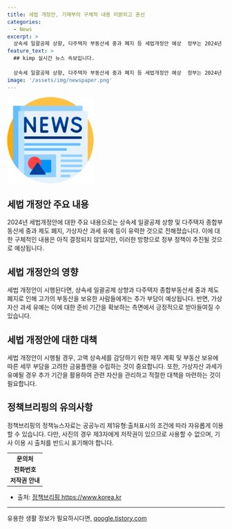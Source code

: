 ```yaml
---
title: 세법 개정안, 기재부의 구체적 내용 미밝히고 혼선
categories:
  - News
excerpt: >
  상속세 일괄공제 상향, 다주택자 부동산세 중과 폐지 등 세법개정안 예상  정부는 2024년 세법개정안을 준비 중이나 구체적 내용 미정. 관련 문의는 기획재정부 세제실 조세정책과로. <자료출처=정책브리핑 www.korea.kr>
feature_text: >
  ## kimp 실시간 뉴스 속보입니다.

  상속세 일괄공제 상향, 다주택자 부동산세 중과 폐지 등 세법개정안 예상  정부는 2024년 세법개정안을 준비 중이나 구체적 내용 미정. 관련 문의는 기획재정부 세제실 조세정책과로. <자료출처=정책브리핑 www.korea.kr>
image: '/assets/img/newspaper.png'
---
```


<p><img src="/assets/img/newspaper.png" alt="kimplant 속보" /></p>

<h2 data-ke-size="size26">세법 개정안 주요 내용</h2>

<p data-ke-size="size16">2024년 세법개정안에 대한 주요 내용으로는 상속세 일괄공제 상향 및 다주택자 종합부동산세 중과 제도 폐지, 가상자산 과세 유예 등이 유력한 것으로 전해졌습니다. 이에 대한 구체적인 내용은 아직 결정되지 않았지만, 이러한 방향으로 정부 정책이 추진될 것으로 예상됩니다.</p>

<h2 data-ke-size="size26">세법 개정안의 영향</h2>

<p data-ke-size="size16">세법 개정안이 시행된다면, 상속세 일괄공제 상향과 다주택자 종합부동산세 중과 제도 폐지로 인해 고가의 부동산을 보유한 사람들에게는 추가 부담이 예상됩니다. 반면, 가상자산 과세 유예는 이에 대한 준비 기간을 확보하는 측면에서 긍정적으로 받아들여질 수 있습니다.</p>

<h2 data-ke-size="size26">세법 개정안에 대한 대책</h2>

<p data-ke-size="size16">세법 개정안이 시행될 경우, 고액 상속세를 감당하기 위한 재무 계획 및 부동산 보유에 따른 세무 부담을 고려한 금융플랜을 수립하는 것이 중요합니다. 또한, 가상자산 과세가 유예될 경우 추가 기간을 활용하여 관련 자산을 관리하고 적절한 대책을 마련하는 것이 필요합니다.</p>

<h2 data-ke-size="size26">정책브리핑의 유의사항</h2>

<p data-ke-size="size16">정책브리핑의 정책뉴스자료는 공공누리 제1유형:출처표시의 조건에 따라 자유롭게 이용할 수 있습니다. 다만, 사진의 경우 제3자에게 저작권이 있으므로 사용할 수 없으며, 기사 이용 시 출처를 반드시 표기해야 합니다.</p>

<table>
<tbody>
<tr>
<td style="text-align: center; height: 17px;"><b>문의처</b></td>
</tr>
<tr>
<td style="text-align: center; height: 17px;"><b>전화번호</b></td>
</tr>
<tr>
<td style="text-align: center; height: 17px;"><b>저작권 안내</b></td>
</tr>
</tbody>
</table>

<ul>
<li>출처: <a href="https://https://www.korea.kr/">정책브리핑 https://www.korea.kr</a></li>
</ul>

<hr>
유용한 생활 정보가 필요하시다면, <a href="https://qoogle.tistory.com" rel="dofollow">qoogle.tistory.com</a>


